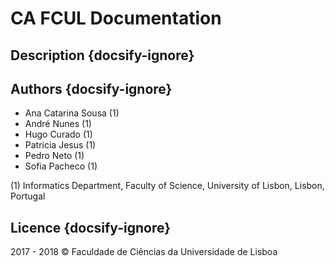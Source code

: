 # CA FCUL Documentation
## Description {docsify-ignore}
## Authors {docsify-ignore}
* Ana Catarina Sousa (1)
* André Nunes (1)
* Hugo Curado (1)
* Patricia Jesus (1)
* Pedro Neto (1)
* Sofia Pacheco (1)

(1) Informatics Department, Faculty of Science, University of Lisbon, Lisbon, Portugal
## Licence {docsify-ignore}
2017 - 2018 © Faculdade de Ciências da Universidade de Lisboa